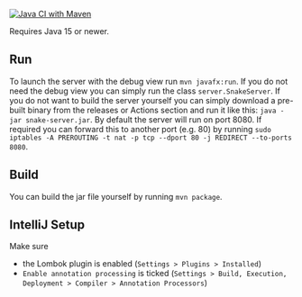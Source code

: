 [![Java CI with Maven](https://github.com/KielerGames/ringofsnakes/actions/workflows/server.yml/badge.svg)](https://github.com/KielerGames/ringofsnakes/actions/workflows/server.yml)

Requires Java 15 or newer.

## Run

To launch the server with the debug view run `mvn javafx:run`. If you do not need the debug view you can simply run the class `server.SnakeServer`. If you do not want to build the server yourself you can simply download a pre-built binary from the releases or Actions section and run it like this: `java -jar snake-server.jar`. By default the server will run on port 8080. If required you can forward this to another port (e.g. 80) by running `sudo iptables -A PREROUTING -t nat -p tcp --dport 80 -j REDIRECT --to-ports 8080`.

## Build

You can build the jar file yourself by running `mvn package`.

## IntelliJ Setup
Make sure
- the Lombok plugin is enabled (`Settings > Plugins > Installed`)
- `Enable annotation processing` is ticked (`Settings > Build, Execution, Deployment > Compiler > Annotation Processors`)
